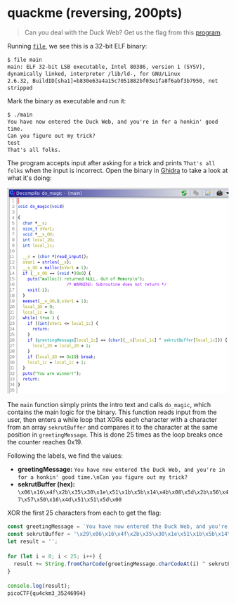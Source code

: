 # quackme (reversing, 200pts)

> Can you deal with the Duck Web? Get us the flag from this [program](./assets/main).

Running [`file`](https://linux.die.net/man/1/file), we see this is a 32-bit ELF binary:

```
$ file main
main: ELF 32-bit LSB executable, Intel 80386, version 1 (SYSV), dynamically linked, interpreter /lib/ld-, for GNU/Linux
2.6.32, BuildID[sha1]=b830e63a4a15c7051882bf03e1fa8f6abf3b7950, not stripped
```

Mark the binary as executable and run it:

```
$ ./main
You have now entered the Duck Web, and you're in for a honkin' good time.
Can you figure out my trick?
test
That's all folks.
```

The program accepts input after asking for a trick and prints `That's all folks` when the input is incorrect. Open the
binary in [Ghidra](https://github.com/NationalSecurityAgency/ghidra) to take a look at what it's doing:

![do_magic function in ghidra](./do_magic.png)

The `main` function simply prints the intro text and calls `do_magic`, which contains the main logic for the binary.
This function reads input from the user, then enters a while loop that XORs each character with a character from an
array `sekrutBuffer` and compares it to the character at the same position in `greetingMessage`.  This is done 25 times
as the loop breaks once the counter reaches 0x19.

Following the labels, we find the values:

* **greetingMessage:** `You have now entered the Duck Web, and you're in for a honkin' good time.\nCan you figure out my trick?`
* **sekrutBuffer (hex):** `\x06\x16\x4f\x2b\x35\x30\x1e\x51\x1b\x5b\x14\x4b\x08\x5d\x2b\x56\x47\x57\x50\x16\x4d\x51\x51\x5d\x00`

XOR the first 25 characters from each to get the flag:

```js
const greetingMessage = `You have now entered the Duck Web, and you're in for a honkin' good time.\nCan you figure out my trick?`;
const sekrutBuffer = '\x29\x06\x16\x4f\x2b\x35\x30\x1e\x51\x1b\x5b\x14\x4b\x08\x5d\x2b\x56\x47\x57\x50\x16\x4d\x51\x51\x5d\x00';
let result = '';

for (let i = 0; i < 25; i++) {
  result += String.fromCharCode(greetingMessage.charCodeAt(i) ^ sekrutBuffer.charCodeAt(i));
}

console.log(result);
picoCTF{qu4ckm3_35246994}
```
